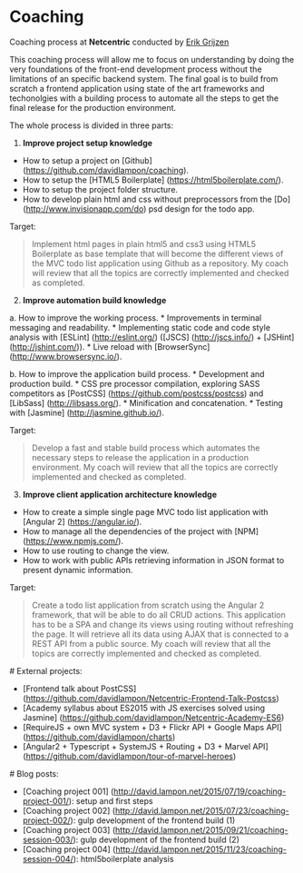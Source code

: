 # Coaching
Coaching process at __Netcentric__ conducted by [Erik Grijzen](https://github.com/ErikGrijzen)

This coaching process will allow me to focus on understanding by doing the very foundations of the front-end development process without the limitations of an specific backend system. The final goal is to build from scratch a frontend application using state of the art frameworks and techonolgies with a building process to automate all the steps to get the final release for the production environment. 

The whole process is divided in three parts:

1. __Improve project setup knowledge__
  * How to setup a project on [Github] (https://github.com/davidlampon/coaching).
  * How to setup the [HTML5 Boilerplate] (https://html5boilerplate.com/).
  * How to setup the project folder structure.
  * How to develop plain html and css without preprocessors from the [Do] (http://www.invisionapp.com/do) psd design for the todo app.
  
  Target:
  > Implement html pages in plain html5 and css3 using HTML5 Boilerplate as base template that will become the different views of the MVC todo list application using Github as a repository. My coach will review that all the topics are correctly implemented and checked as completed.

2. __Improve automation build knowledge__

  a. How to improve the working process.
    * Improvements in terminal messaging and readability.
    * Implementing static code and code style analysis with [ESLint] (http://eslint.org/) ([JSCS] (http://jscs.info/) + [JSHint] (http://jshint.com/)).
    * Live reload with [BrowserSync] (http://www.browsersync.io/).
    
  b. How to improve the application build process.
    * Development and production build.
    * CSS pre processor compilation, exploring SASS competitors as [PostCSS] (https://github.com/postcss/postcss) and [LibSass] (http://libsass.org/).
    * Minification and concatenation. 
    * Testing with [Jasmine] (http://jasmine.github.io/).
    
  Target:
  > Develop a fast and stable build process which automates the necessary steps to release the application in a production environment. My coach will review that all the topics are correctly implemented and checked as completed.

3. __Improve client application architecture knowledge__
  * How to create a simple single page MVC todo list application with [Angular 2] (https://angular.io/).
  * How to manage all the dependencies of the project with [NPM] (https://www.npmjs.com/).
  * How to use routing to change the view.
  * How to work with public APIs retrieving information in JSON format to present dynamic information.

 Target:
  > Create a todo list application from scratch using the Angular 2 framework, that will be able to do all CRUD actions. This application has to be a SPA and change its views using routing without refreshing the page. It will retrieve all its data using AJAX that is connected to a REST API from a public source. My coach will review that all the topics are correctly implemented and checked as completed.

# External projects:

* [Frontend talk about PostCSS] (https://github.com/davidlampon/Netcentric-Frontend-Talk-Postcss)
* [Academy syllabus about ES2015 with JS exercises solved using Jasmine] (https://github.com/davidlampon/Netcentric-Academy-ES6)
* [RequireJS + own MVC system + D3 + Flickr API + Google Maps API] (https://github.com/davidlampon/charts)
* [Angular2 + Typescript + SystemJS + Routing + D3 + Marvel API] (https://github.com/davidlampon/tour-of-marvel-heroes)

# Blog posts:

* [Coaching project 001] (http://david.lampon.net/2015/07/19/coaching-project-001/): setup and first steps
* [Coaching project 002] (http://david.lampon.net/2015/07/23/coaching-project-002/): gulp development of the frontend build (1)
* [Coaching project 003] (http://david.lampon.net/2015/09/21/coaching-session-003/): gulp development of the frontend build (2)
* [Coaching project 004] (http://david.lampon.net/2015/11/23/coaching-session-004/): html5boilerplate analysis
